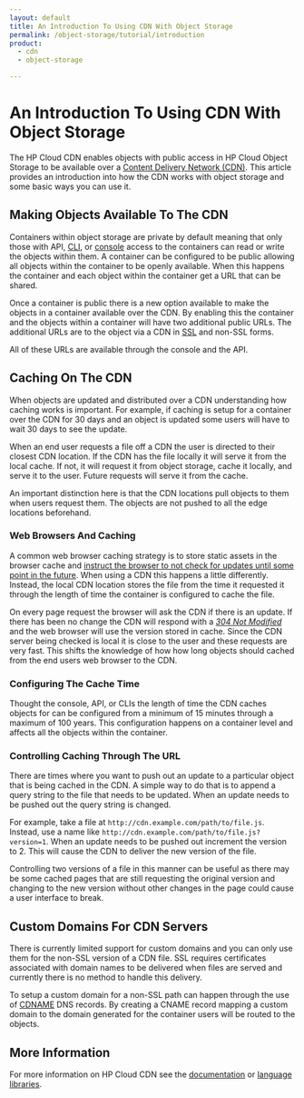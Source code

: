 ```yaml
---
layout: default
title: An Introduction To Using CDN With Object Storage
permalink: /object-storage/tutorial/introduction
product:
  - cdn
  - object-storage

---
```

# An Introduction To Using CDN With Object Storage
The HP Cloud CDN enables objects with public access in HP Cloud Object Storage to be available over a [Content Delivery Network (CDN)](https://en.wikipedia.org/wiki/Content_delivery_network "Wikipedia: Content delivery network"). This article provides an introduction into how the CDN works with object storage and some basic ways you can use it.

## Making Objects Available To The CDN
Containers within object storage are private by default meaning that only those with API, [CLI](https://docs.hpcloud.com/cli), or [console](https://console.hpcloud.com) access to the containers can read or write the objects within them. A container can be configured to be public allowing all objects within the container to be openly available. When this happens the container and each object within the container get a URL that can be shared.

Once a container is public there is a new option available to make the objects in a container available over the CDN. By enabling this the container and the objects within a container will have two additional public URLs. The additional URLs are to the object via a CDN in [SSL](https://en.wikipedia.org/wiki/HTTPS "Wikipedia: HTTP Secure") and non-SSL forms.

All of these URLs are available through the console and the API.

## Caching On The CDN
When objects are updated and distributed over a CDN understanding how caching works is important. For example, if caching is setup for a container over the CDN for 30 days and an object is updated some users will have to wait 30 days to see the update.

When an end user requests a file off a CDN the user is directed to their closest CDN location. If the CDN has the file locally it will serve it from the local cache. If not, it will request it from object storage, cache it locally, and serve it to the user. Future requests will serve it from the cache.

An important distinction here is that the CDN locations pull objects to them when users request them. The objects are not pushed to all the edge locations beforehand.

### Web Browsers And Caching
A common web browser caching strategy is to store static assets in the browser cache and [instruct the browser to not check for updates until some point in the future](https://developers.google.com/speed/docs/best-practices/caching#LeverageBrowserCaching "Leverage browser caching"). When using a CDN this happens a little differently. Instead, the local CDN location stores the file from the time it requested it through the length of time the container is configured to cache the file.

On every page request the browser will ask the CDN if there is an update. If there has been no change the CDN will respond with a [_304 Not Modified_](https://en.wikipedia.org/wiki/List_of_HTTP_status_codes#3xx_Redirection "Wikipedia: List of HTTP status codes") and the web browser will use the version stored in cache. Since the CDN server being checked is local it is close to the user and these requests are very fast. This shifts the knowledge of how how long objects should cached from the end users web browser to the CDN.

### Configuring The Cache Time
Thought the console, API, or CLIs the length of time the CDN caches objects for can be configured from a minimum of 15 minutes through a maximum of 100 years. This configuration happens on a container level and affects all the objects within the container.

### Controlling Caching Through The URL
There are times where you want to push out an update to a particular object that is being cached in the CDN. A simple way to do that is to append a query string to the file that needs to be updated. When an update needs to be pushed out the query string is changed.

For example, take a file at `http://cdn.example.com/path/to/file.js`. Instead, use a name like `http://cdn.example.com/path/to/file.js?version=1`. When an update needs to be pushed out increment the version to 2. This will cause the CDN to deliver the new version of the file.

Controlling two versions of a file in this manner can be useful as there may be some cached pages that are still requesting the original version and changing to the new version without other changes in the page could cause a user interface to break.

## Custom Domains For CDN Servers
There is currently limited support for custom domains and you can only use them for the non-SSL version of a CDN file. SSL requires certificates associated with domain names to be delivered when files are served and currently there is no method to handle this delivery.

To setup a custom domain for a non-SSL path can happen through the use of [CDNAME](https://en.wikipedia.org/wiki/CNAME_record "Wikipedia: CNAME record") DNS records. By creating a CNAME record mapping a custom domain to the domain generated for the container users will be routed to the objects.

## More Information
For more information on HP Cloud CDN see the [documentation](https://docs.hpcloud.com/cdn) or [language libraries](https://docs.hpcloud.com/library).